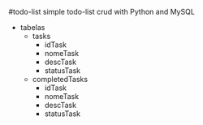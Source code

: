 #todo-list
simple todo-list crud with Python and MySQL
- tabelas
    - tasks
        - idTask
        - nomeTask
        - descTask
        - statusTask
    - completedTasks
        - idTask
        - nomeTask
        - descTask
        - statusTask
